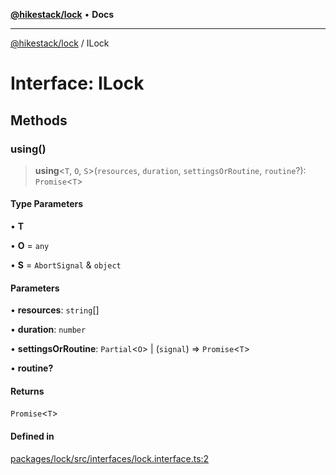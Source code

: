 [**@hikestack/lock**](/official/reference/lock/index.md) • **Docs**

***

[@hikestack/lock](/official/reference/lock/globals.md) / ILock

# Interface: ILock

## Methods

### using()

> **using**\<`T`, `O`, `S`\>(`resources`, `duration`, `settingsOrRoutine`, `routine`?): `Promise`\<`T`\>

#### Type Parameters

• **T**

• **O** = `any`

• **S** = `AbortSignal` & `object`

#### Parameters

• **resources**: `string`[]

• **duration**: `number`

• **settingsOrRoutine**: `Partial`\<`O`\> \| (`signal`) => `Promise`\<`T`\>

• **routine?**

#### Returns

`Promise`\<`T`\>

#### Defined in

[packages/lock/src/interfaces/lock.interface.ts:2](https://github.com/hikestack/hike/blob/be0a5d8b5244742be2e4135d1259238afe0eda85/packages/lock/src/interfaces/lock.interface.ts#L2)
